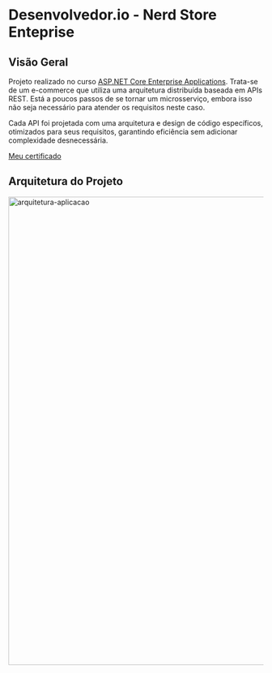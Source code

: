 # Desenvolvedor.io - Nerd Store Enteprise
## Visão Geral
Projeto realizado no curso [ASP.NET Core Enterprise Applications](https://desenvolvedor.io/curso-online-asp-net-core-enterprise-applications). Trata-se de um e-commerce que utiliza uma arquitetura distribuída baseada em APIs REST. 
Está a poucos passos de se tornar um microsserviço, embora isso não seja necessário para atender os requisitos neste caso.

Cada API foi projetada com uma arquitetura e design de código específicos, otimizados para seus requisitos, garantindo eficiência sem adicionar complexidade desnecessária.

[Meu certificado](https://desenvolvedor.io/certificado/f0b0f88c-b0c5-4b1b-b3ff-10fbe716d51f)


## Arquitetura do Projeto
<img width="924" alt="arquitetura-aplicacao" src="https://github.com/user-attachments/assets/182202e7-a98e-4f5a-8126-34499d5fb26c" />
